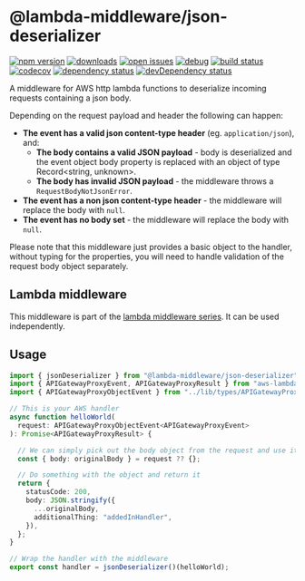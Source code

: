 # @lambda-middleware/json-deserializer

[![npm version](https://badge.fury.io/js/%40lambda-middleware%2Fjson-deserializer.svg)](https://npmjs.org/package/@lambda-middleware/json-deserializer)
[![downloads](https://img.shields.io/npm/dw/%40lambda-middleware%2Fjson-deserializer.svg)](https://npmjs.org/package/@lambda-middleware/json-deserializer)
[![open issues](https://img.shields.io/github/issues-raw/dbartholomae/lambda-middleware.svg)](https://github.com/dbartholomae/lambda-middleware/issues)
[![debug](https://img.shields.io/badge/debug-blue.svg)](https://github.com/visionmedia/debug#readme)
[![build status](https://github.com/dbartholomae/lambda-middleware/workflows/.github/workflows/build.yml/badge.svg?branch=main)](https://github.com/dbartholomae/lambda-middleware/actions?query=workflow%3A.github%2Fworkflows%2Fbuild.yml)
[![codecov](https://codecov.io/gh/dbartholomae/lambda-middleware/branch/main/graph/badge.svg)](https://codecov.io/gh/dbartholomae/lambda-middleware)
[![dependency status](https://david-dm.org/dbartholomae/lambda-middleware.svg?theme=shields.io)](https://david-dm.org/dbartholomae/lambda-middleware)
[![devDependency status](https://david-dm.org/dbartholomae/lambda-middleware/dev-status.svg)](https://david-dm.org/dbartholomae/lambda-middleware?type=dev)

A middleware for AWS http lambda functions to deserialize incoming requests containing a json body.

Depending on the request payload and header the following can happen:

- **The event has a valid json content-type header** (eg. `application/json`), and:
  - **The body contains a valid JSON payload** - body is deserialized and the event object body property is replaced with an object of type Record<string, unknown>.
  - **The body has invalid JSON payload** - the middleware throws a `RequestBodyNotJsonError`.
- **The event has a non json content-type header** - the middleware will replace the body with `null`.
- **The event has no body set** - the middleware will replace the body with `null`.

Please note that this middleware just provides a basic object to the handler, without typing for the properties, you will need to handle validation of the request body object separately.

## Lambda middleware

This middleware is part of the [lambda middleware series](https://dbartholomae.github.io/lambda-middleware/). It can be used independently.

## Usage

```typescript
import { jsonDeserializer } from "@lambda-middleware/json-deserializer";
import { APIGatewayProxyEvent, APIGatewayProxyResult } from "aws-lambda";
import { APIGatewayProxyObjectEvent } from "../lib/types/APIGatewayProxyObjectEvent";

// This is your AWS handler
async function helloWorld(
  request: APIGatewayProxyObjectEvent<APIGatewayProxyEvent>
): Promise<APIGatewayProxyResult> {

  // We can simply pick out the body object from the request and use it
  const { body: originalBody } = request ?? {};

  // Do something with the object and return it
  return {
    statusCode: 200,
    body: JSON.stringify({
      ...originalBody,
      additionalThing: "addedInHandler",
    }),
  };
}

// Wrap the handler with the middleware
export const handler = jsonDeserializer()(helloWorld);
```
